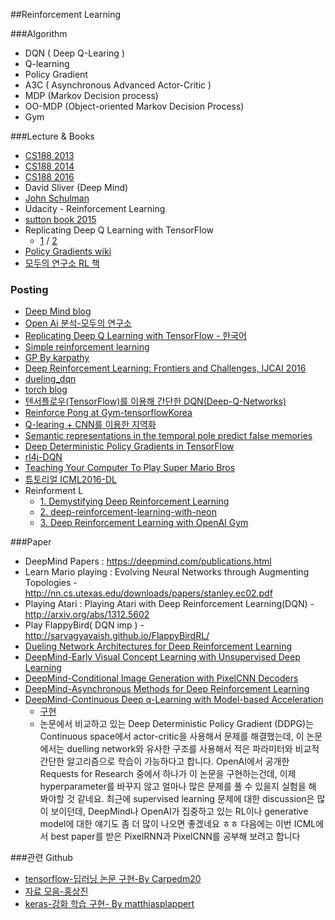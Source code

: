 ##Reinforcement Learning

###Algorithm
- DQN ( Deep Q-Learing )
- Q-learning
- Policy Gradient
- A3C ( Asynchronous Advanced Actor-Critic )
- MDP (Markov Decision process)
- OO-MDP (Object-oriented Markov Decision Process)
- Gym

###Lecture & Books
- [CS188 2013](https://www.youtube.com/user/CS188Spring2013)
- [CS188 2014](https://www.youtube.com/watch?v=IXuHxkpO5E8)
- [CS188 2016](https://www.youtube.com/watch?v=3aCn2-Slaoc&list=PLIeooNSdhQE5kRrB71yu5yP9BRCJCSbMt)
- David Sliver (Deep Mind)
- [John Schulman](https://www.youtube.com/watch?v=aUrX-rP_ss4&index=1&list=PLUdqnrHmtdXQuivfwPyEKi3y5eQJqo1c4)
- Udacity - Reinforcement Learning
- [sutton book 2015 ](https://www.dropbox.com/s/b3psxv2r0ccmf80/book2015oct.pdf?dl=0)
- Replicating Deep Q Learning with TensorFlow 
  - [1](https://www.youtube.com/watch?v=suNNrEHDR-I) / [2](https://www.youtube.com/watch?v=Zu-oNPPVvfI)
- [Policy Gradients wiki](http://www.scholarpedia.org/article/Policy_gradient_methods)
- [모두의 연구소 RL 책](https://dnddnjs.gitbooks.io/rl/content/)

### Posting
- [Deep Mind blog](https://deepmind.com/blog)
- [Open Ai 분석-모두의 연구소](http://www.modulabs.co.kr/RL_library/2621)
- [Replicating Deep Q Learning with TensorFlow - 한국어](https://www.youtube.com/watch?v=suNNrEHDR-I)
- [Simple reinforcement learning ](http://kvfrans.com/simple-algoritms-for-solving-cartpole/)
- [GP By karpathy](http://karpathy.github.io/2016/05/31/rl/)
- [Deep Reinforcement Learning: Frontiers and Challenges, IJCAI 2016](https://sites.google.com/site/deeprlijcai16/programme)
- [dueling_dqn](http://torch.ch/blog/2016/04/30/dueling_dqn.html)
- [torch blog](http://torch.ch/blog/index.html)
- [텐서플로우(TensorFlow)를 이용해 간단한 DQN(Deep-Q-Networks) ](http://solarisailab.com/archives/486)
- [Reinforce Pong at Gym-tensorflowKorea](https://tensorflowkorea.wordpress.com/2016/07/13/reinforce-pong-at-gym/)
- [Q-learing + CNN를 이용한 지역화](http://www.slideshare.net/ssuser06e0c5/q-learning-cnn-object-localization)
- [Semantic representations in the temporal pole predict false memories](http://www.pnas.org/content/early/2016/08/16/1610686113.long)
- [Deep Deterministic Policy Gradients in TensorFlow](http://pemami4911.github.io/blog_posts/2016/08/21/ddpg-rl.html)
- [rl4j-DQN](https://rubenfiszel.github.io/posts/rl4j/2016-09-08-DQN-Learning-to-play-from-pixels-step-by-step.html)
- [Teaching Your Computer To Play Super Mario Bros](http://www.ehrenbrav.com/2016/08/teaching-your-computer-to-play-super-mario-bros-a-fork-of-the-google-deepmind-atari-machine-learning-project/?ref=mybridge.co)
- [튜토리얼 ICML2016-DL](http://techtalks.tv/talks/deep-reinforcement-learning/62360/)
- Reinforment L 
  - [1. Demystifying Deep Reinforcement Learning](https://www.nervanasys.com/demystifying-deep-reinforcement-learning/)
  - [2. deep-reinforcement-learning-with-neon](https://www.nervanasys.com/deep-reinforcement-learning-with-neon/)
  - [3. Deep Reinforcement Learning with OpenAI Gym](https://www.nervanasys.com/openai/)


###Paper
- DeepMind Papers : https://deepmind.com/publications.html
- Learn Mario playing : Evolving Neural Networks through Augmenting Topologies - http://nn.cs.utexas.edu/downloads/papers/stanley.ec02.pdf
- Playing Atari : Playing Atari with Deep Reinforcement Learning(DQN) - http://arxiv.org/abs/1312.5602
- Play FlappyBird( DQN imp ) - http://sarvagyavaish.github.io/FlappyBirdRL/
- [Dueling Network Architectures for Deep Reinforcement Learning](http://arxiv.org/pdf/1511.06581v3.pdf)
- [DeepMind-Early Visual Concept Learning with Unsupervised Deep Learning](https://arxiv.org/pdf/1606.05579.pdf)
- [DeepMind-Conditional Image Generation with PixelCNN Decoders](https://arxiv.org/pdf/1606.05579.pdf)
- [DeepMind-Asynchronous Methods for Deep Reinforcement Learning](http://arxiv.org/pdf/1602.01783.pdf)
- [DeepMind-Continuous Deep q-Learning with Model-based Acceleration](http://arxiv.org/pdf/1603.00748v1.pdf)
  - [구현](https://github.com/carpedm20/NAF-tensorflow)
  - 논문에서 비교하고 있는 Deep Deterministic Policy Gradient (DDPG)는 Continuous space에서 actor-critic을 사용해서 문제를 해결했는데, 이 논문에서는 duelling network와 유사한 구조를 사용해서 적은 파라미터와 비교적 간단한 알고리즘으로 학습이 가능하다고 합니다. OpenAI에서 공개한 Requests for Research 중에서 하나가 이 논문을 구현하는건데, 이제 hyperparameter를 바꾸지 않고 얼마나 많은 문제를 풀 수 있을지 실험을 해 봐야할 것 같네요.
최근에 supervised learning 문제에 대한 discussion은 많이 보이던데, DeepMind나 OpenAI가 집중하고 있는 RL이나 generative model에 대한 얘기도 좀 더 많이 나오면 좋겠네요 ㅎㅎ 다음에는 이번 ICML에서 best paper를 받은 PixelRNN과 PixelCNN를 공부해 보려고 합니다

###관련 Github
- [tensorflow-딥러닝 논문 구현-By Carpedm20](https://github.com/carpedm20/deep-rl-tensorflow)
- [자료 모음-홍상진](https://github.com/sangjinhong/deep_learning)
- [keras-강화 학습 구현- By matthiasplappert](https://github.com/matthiasplappert/keras-rl)
